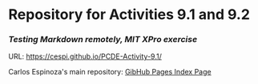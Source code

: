 # Repository for Activities 9.1 and 9.2
### <i>Testing Markdown remotely, <b>MIT XPro exercise</b></i>

URL: <https://cespi.github.io/PCDE-Activity-9.1/>

Carlos Espinoza's main repository: <a href="https://cespi.github.io">GibHub Pages Index Page</a>

